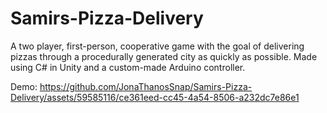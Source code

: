 # Samirs-Pizza-Delivery
A two player, first-person, cooperative game with the goal of delivering pizzas through a procedurally generated city as quickly as possible. Made using C# in Unity and a custom-made Arduino controller.

Demo:
https://github.com/JonaThanosSnap/Samirs-Pizza-Delivery/assets/59585116/ce361eed-cc45-4a54-8506-a232dc7e86e1



